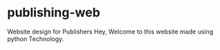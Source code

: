 # publishing-web
Website design for Publishers
Hey, Welcome to this website made using python Technology.
